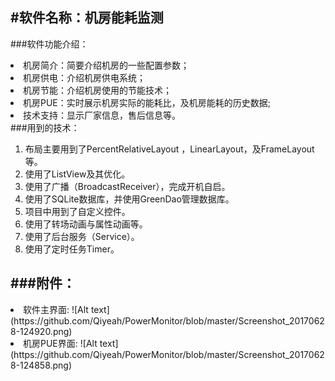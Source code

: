 #软件名称：机房能耗监测
-------
###软件功能介绍：
<li>机房简介：简要介绍机房的一些配置参数；</li>
<li>机房供电：介绍机房供电系统；</li>
<li>机房节能：介绍机房使用的节能技术；</li>
<li>机房PUE：实时展示机房实际的能耗比，及机房能耗的历史数据;</li>
<li>技术支持：显示厂家信息，售后信息等。</li>
###用到的技术：
<ol>
	<li>布局主要用到了PercentRelativeLayout ，LinearLayout，及FrameLayout等。</li>
	<li>使用了ListView及其优化。</li>
	<li>使用了广播（BroadcastReceiver），完成开机自启。</li>
	<li>使用了SQLite数据库，并使用GreenDao管理数据库。</li>
	<li>项目中用到了自定义控件。</li>
	<li>使用了转场动画与属性动画等。</li>
	<li>使用了后台服务（Service）。</li>
	<li>使用了定时任务Timer。</li>
</ol>

###附件：
---
<li>软件主界面:
![Alt text](https://github.com/Qiyeah/PowerMonitor/blob/master/Screenshot_20170628-124920.png)
<li>机房PUE界面:
![Alt text](https://github.com/Qiyeah/PowerMonitor/blob/master/Screenshot_20170628-124858.png)
